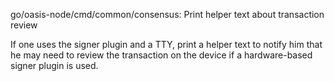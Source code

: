 go/oasis-node/cmd/common/consensus: Print helper text about transaction review

If one uses the signer plugin and a TTY, print a helper text to notify him
that he may need to review the transaction on the device if a hardware-based
signer plugin is used.
